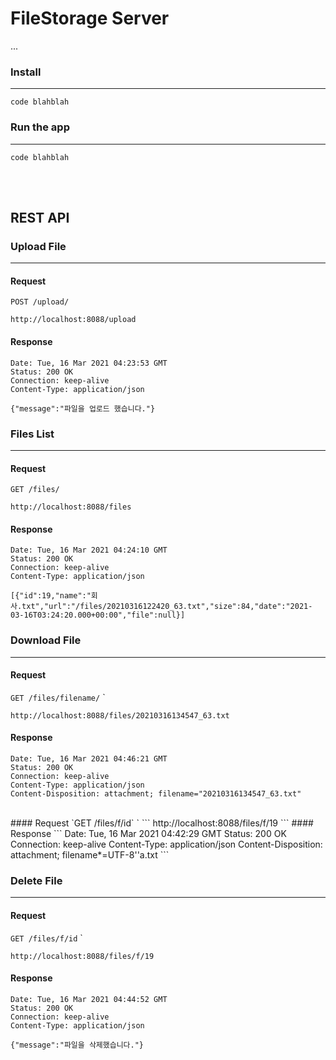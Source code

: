 # FileStorage Server
...

### Install
--------------------------------
```
code blahblah
```

### Run the app
---------------------------------
```
code blahblah
```
<br/><br/>

## REST API

### Upload File
--------------------------------
#### Request
`POST /upload/`
```
http://localhost:8088/upload
```
#### Response
```
Date: Tue, 16 Mar 2021 04:23:53 GMT
Status: 200 OK
Connection: keep-alive
Content-Type: application/json

{"message":"파일을 업로드 했습니다."}
```

### Files List
--------------------------------
#### Request
`GET /files/`
```
http://localhost:8088/files
```
#### Response
```
Date: Tue, 16 Mar 2021 04:24:10 GMT
Status: 200 OK
Connection: keep-alive
Content-Type: application/json

[{"id":19,"name":"회사.txt","url":"/files/20210316122420_63.txt","size":84,"date":"2021-03-16T03:24:20.000+00:00","file":null}]
```

### Download File
--------------------------------
#### Request
`GET /files/filename/`
`
```
http://localhost:8088/files/20210316134547_63.txt
```
#### Response
```
Date: Tue, 16 Mar 2021 04:46:21 GMT
Status: 200 OK
Connection: keep-alive
Content-Type: application/json
Content-Disposition: attachment; filename="20210316134547_63.txt"
```
<br/>
#### Request
`GET /files/f/id`
`
```
http://localhost:8088/files/f/19
```
#### Response
```
Date: Tue, 16 Mar 2021 04:42:29 GMT
Status: 200 OK
Connection: keep-alive
Content-Type: application/json
Content-Disposition: attachment; filename*=UTF-8''a.txt
```

### Delete File
--------------------------------
#### Request
`GET /files/f/id`
`
```
http://localhost:8088/files/f/19
```
#### Response
```
Date: Tue, 16 Mar 2021 04:44:52 GMT
Status: 200 OK
Connection: keep-alive
Content-Type: application/json

{"message":"파일을 삭제했습니다."}
```

